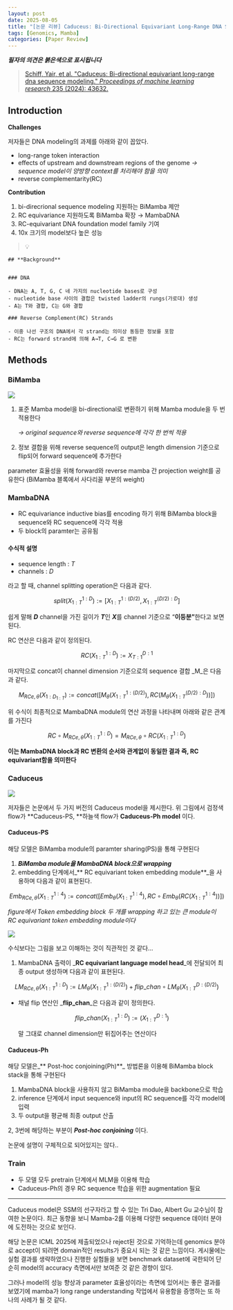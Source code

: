 ```yaml
---
layout: post
date: 2025-08-05
title: "[논문 리뷰] Caduceus: Bi-Directional Equivariant Long-Range DNA Sequence Modeling"
tags: [Genomics, Mamba]
categories: [Paper Review]
---
```


<span class="notion-red">_**필자의 의견은 붉은색으로 표시됩니다**_</span>


> [Schiff, Yair, et al. "Caduceus: Bi-directional equivariant long-range dna sequence modeling." ](https://pmc.ncbi.nlm.nih.gov/articles/PMC12189541/)[_Proceedings of machine learning research_](https://pmc.ncbi.nlm.nih.gov/articles/PMC12189541/)[ 235 (2024): 43632.](https://pmc.ncbi.nlm.nih.gov/articles/PMC12189541/)



## Introduction


**Challenges**


저자들은 DNA modeling의 과제를 아래와 같이 꼽았다.

- long-range token interaction
- effects of upstream and downstream regions of the genome 
_→ sequence model이 양방향 context를 처리해야 함을 의미_
- reverse complementarity(RC)

**Contribution**

1. bi-direcrional sequence modeling 지원하는 BiMamba 제안
1. RC equivariance 지원하도록 BiMamba 확장 → MambaDNA
1. RC-equivariant DNA foundation model family 기여
1. 10x 크기의 model보다 높은 성능

> 💡 


	## **Background**


	### DNA

	- DNA는 A, T, G, C 네 가지의 nucleotide bases로 구성
	- nucleotide base 사이의 결합은 twisted ladder의 rungs(가로대) 생성
	- A는 T와 결합, C는 G와 결합

	### Reverse Complement(RC) Strands

	- 이중 나선 구조의 DNA에서 각 strand는 의미상 동등한 정보를 포함
	- RC는 forward strand에 의해 A→T, C→G 로 변환


## Methods



### BiMamba


![](https://prod-files-secure.s3.us-west-2.amazonaws.com/542b861c-36a8-4051-84e5-8804b6728dba/2c247d59-7815-4980-99f0-8f0d21f445a7/image.png?X-Amz-Algorithm=AWS4-HMAC-SHA256&X-Amz-Content-Sha256=UNSIGNED-PAYLOAD&X-Amz-Credential=ASIAZI2LB466ZGQ4PUBK%2F20250924%2Fus-west-2%2Fs3%2Faws4_request&X-Amz-Date=20250924T132010Z&X-Amz-Expires=3600&X-Amz-Security-Token=IQoJb3JpZ2luX2VjENX%2F%2F%2F%2F%2F%2F%2F%2F%2F%2FwEaCXVzLXdlc3QtMiJHMEUCIQDq3Pc4v8JEDudtuMK%2Bdp%2B65WMu99p2a4Bv3ArLJKCJGQIgIk4nI4XS%2B%2BRf4bjJVGsREuwUQrLMGBd0t3ojCEJjxTIq%2FwMIXhAAGgw2Mzc0MjMxODM4MDUiDIDOWpI%2FcFCuGFTwNyrcA7fgTtWhJZkQyUcq9sOaeIg7C9S6c7agOZGR8AnXhn79k9xe%2BRjKLu5hg4MwNxHYDLVzu%2FyDUVQAQECKuDX0iFvGCEQ%2BspXqn%2FIpFkgpSlHNHXZ3RdUwZDYZ6DQ%2Frw04FY0nxnRYaS%2FAIXTZ8MpzHjJ%2BYqZYv5Lm6lNOSLzDKXxhzJQh7sSBIeebg58qkWQSLR1sKrWD%2FdV9nzFbwi6S74%2BMakfZ53E372sX2fmEuVAv3LD8hYFerf2cwg7HbAkFp3NIn7vBakrHV27rhoXd1uI8YfqtlQhS8UrgaNmzEvV9k9MBJ9T7ijb0CmEFlqgiKPqRInH3usmcXMuxBbbSVUyyrppyS4HymES6RCYP9umN1tbNrwhln1ow3CaBBHQWogFxmt8D6LPbhH%2FwuF177OtJYKCX5Bkp8vIDuMSXkMsvpvCUd9GzpsWsdb0wyD%2FTQid1GJznvvGJ4GcORw%2FaHCYfWeHioEKJikqzHu4djpTfE7w525dAg1KaDnZHQHqf2q0sDIk%2B13phnLkKBTtl8TJS6uhvwpSUt5j1p8Kwkxhz7KXYP2tEe3xeyBSCLF10JL5J0M69hEWMrFBmUWAnXcRdX2oyJOOAiyg3MRWNvTQNP4Nf5ihWh4Yc2TSYMLfRz8YGOqUBnlEAgtw4k4KxkW2H7BcGw8WCQBbwvWXZPUAtesowyif5myO9IJ%2Fe3B4QoP6uXcL1jFgLTE%2FSHVyNkZiEH1ry9pnSCpACC5JRe1FiX77ZpNUW%2Fyqgf8L1ptGPBX6uKyvXO9F70PWrWcBL7QVqN5FEgGRJHCAU%2Frpf42JSAjI4rTmDxGiJzv%2Bv4dLwGjcKaWtjJi6wyOiAbmu2c3HzNU5NKp8LBC4l&X-Amz-Signature=4b9264cda63dc3f03b83ae5dbc5f644584930cd8ce3ddf4dd1989a10dd4f9fb4&X-Amz-SignedHeaders=host&x-amz-checksum-mode=ENABLED&x-id=GetObject)

1. 표준 Mamba model을 bi-directional로 변환하기 위해 Mamba module을 두 번 적용한다

	_→ original sequence와 reverse sequence에 각각 한 번씩 적용_

1. 정보 결합을 위해 reverse sequence의 output은 length dimension 기준으로 flip되어 forward sequence에 추가한다

parameter 효율성을 위해 forward와 reverse mamba 간 projection weight를 공유한다 (BiMamba 블록에서 사다리꼴 부분의 weight)



### MambaDNA

- RC equivariance inductive bias를 encoding 하기 위해 BiMamba block을 sequence와 RC sequence에 각각 적용
- 두 block의 paramter는 공유됨


#### 수식적 설명

- sequence length : _T_
- channels : _D_

라고 할 때,  channel splitting operation은 다음과 같다.


$$
split(X^{1:D}_{1:T}):=[X^{1:(D/2)}_{1:T},X^{(D/2):D}_{1:T}]
$$


<span class="notion-red">쉽게 말해 </span><span class="notion-red">_**D**_</span><span class="notion-red"> channel을 가진 길이가 </span><span class="notion-red">_**T**_</span><span class="notion-red">인 </span><span class="notion-red">_**X**_</span><span class="notion-red">를 channel 기준으로 “</span><span class="notion-red">**이등분”**</span><span class="notion-red">한다고 보면 된다.</span>


RC 연산은 다음과 같이 정의된다.


$$
RC(X^{1:D}_{1:T}):=X^{D:1}_{T:1}
$$


마지막으로 concat이 channel dimension 기준으로의 sequence 결합 _M_은 다음과 같다.


$$
M_{RCe,\theta}(X_{1:D_{1:T}}):=concat([M_{\theta}(X^{1:(D/2)}_{1:T}),RC(M_{\theta}(X^{(D/2):D}_{1:T}))])
$$


위 수식이 최종적으로 MambaDNA module의 연산 과정을 나타내며 아래와 같은 관계를 가진다


$$
RC\circ M_{RCe,\theta}(X^{1:D}_{1:T}) = M_{RCe,\theta} \circ RC(X^{1:D}_{1:T})
$$


**이는 MambaDNA block과 RC 변환의 순서와 관계없이 동일한 결과 즉, RC equivariant함을 의미한다**



### Caduceus


![](https://prod-files-secure.s3.us-west-2.amazonaws.com/542b861c-36a8-4051-84e5-8804b6728dba/f94a60d7-8145-473b-aef9-7c68d3ec604a/image.png?X-Amz-Algorithm=AWS4-HMAC-SHA256&X-Amz-Content-Sha256=UNSIGNED-PAYLOAD&X-Amz-Credential=ASIAZI2LB466ZGQ4PUBK%2F20250924%2Fus-west-2%2Fs3%2Faws4_request&X-Amz-Date=20250924T132010Z&X-Amz-Expires=3600&X-Amz-Security-Token=IQoJb3JpZ2luX2VjENX%2F%2F%2F%2F%2F%2F%2F%2F%2F%2FwEaCXVzLXdlc3QtMiJHMEUCIQDq3Pc4v8JEDudtuMK%2Bdp%2B65WMu99p2a4Bv3ArLJKCJGQIgIk4nI4XS%2B%2BRf4bjJVGsREuwUQrLMGBd0t3ojCEJjxTIq%2FwMIXhAAGgw2Mzc0MjMxODM4MDUiDIDOWpI%2FcFCuGFTwNyrcA7fgTtWhJZkQyUcq9sOaeIg7C9S6c7agOZGR8AnXhn79k9xe%2BRjKLu5hg4MwNxHYDLVzu%2FyDUVQAQECKuDX0iFvGCEQ%2BspXqn%2FIpFkgpSlHNHXZ3RdUwZDYZ6DQ%2Frw04FY0nxnRYaS%2FAIXTZ8MpzHjJ%2BYqZYv5Lm6lNOSLzDKXxhzJQh7sSBIeebg58qkWQSLR1sKrWD%2FdV9nzFbwi6S74%2BMakfZ53E372sX2fmEuVAv3LD8hYFerf2cwg7HbAkFp3NIn7vBakrHV27rhoXd1uI8YfqtlQhS8UrgaNmzEvV9k9MBJ9T7ijb0CmEFlqgiKPqRInH3usmcXMuxBbbSVUyyrppyS4HymES6RCYP9umN1tbNrwhln1ow3CaBBHQWogFxmt8D6LPbhH%2FwuF177OtJYKCX5Bkp8vIDuMSXkMsvpvCUd9GzpsWsdb0wyD%2FTQid1GJznvvGJ4GcORw%2FaHCYfWeHioEKJikqzHu4djpTfE7w525dAg1KaDnZHQHqf2q0sDIk%2B13phnLkKBTtl8TJS6uhvwpSUt5j1p8Kwkxhz7KXYP2tEe3xeyBSCLF10JL5J0M69hEWMrFBmUWAnXcRdX2oyJOOAiyg3MRWNvTQNP4Nf5ihWh4Yc2TSYMLfRz8YGOqUBnlEAgtw4k4KxkW2H7BcGw8WCQBbwvWXZPUAtesowyif5myO9IJ%2Fe3B4QoP6uXcL1jFgLTE%2FSHVyNkZiEH1ry9pnSCpACC5JRe1FiX77ZpNUW%2Fyqgf8L1ptGPBX6uKyvXO9F70PWrWcBL7QVqN5FEgGRJHCAU%2Frpf42JSAjI4rTmDxGiJzv%2Bv4dLwGjcKaWtjJi6wyOiAbmu2c3HzNU5NKp8LBC4l&X-Amz-Signature=007c5166e067e9cc19605e1b169ea0d84a84655a3e884db3fc6947400ce0080e&X-Amz-SignedHeaders=host&x-amz-checksum-mode=ENABLED&x-id=GetObject)


저자들은 논문에서 두 가지 버전의 Caduceus model을 제시한다. 위 그림에서 검정색 flow가 **Caduceus-PS, **하늘색 flow가 **Caduceus-Ph model** 이다.



#### Caduceus-PS


해당 모델은 BiMamba module의 paramter sharing(PS)을 통해 구현된다

1. _**BiMamba module을 MambaDNA block으로 wrapping**_
1. embedding 단계에서_** RC equivariant token embedding module**_을 사용하며 다음과 같이 표현된다.

$$
Emb_{RCe,\theta}(X^{1:4}_{1:T}):=concat([Emb_{\theta}(X^{1:4}_{1:T}),RC \circ Emb_{\theta}(RC(X^{1:4}_{1:T}))])
$$


_figure에서 Token embedding block 두 개를 wrapping 하고 있는 큰 module이 RC equivariant token embedding module이다_


![](https://prod-files-secure.s3.us-west-2.amazonaws.com/542b861c-36a8-4051-84e5-8804b6728dba/b175e4da-71eb-4e91-8c23-a06dabe673c9/image.png?X-Amz-Algorithm=AWS4-HMAC-SHA256&X-Amz-Content-Sha256=UNSIGNED-PAYLOAD&X-Amz-Credential=ASIAZI2LB466ZGQ4PUBK%2F20250924%2Fus-west-2%2Fs3%2Faws4_request&X-Amz-Date=20250924T132010Z&X-Amz-Expires=3600&X-Amz-Security-Token=IQoJb3JpZ2luX2VjENX%2F%2F%2F%2F%2F%2F%2F%2F%2F%2FwEaCXVzLXdlc3QtMiJHMEUCIQDq3Pc4v8JEDudtuMK%2Bdp%2B65WMu99p2a4Bv3ArLJKCJGQIgIk4nI4XS%2B%2BRf4bjJVGsREuwUQrLMGBd0t3ojCEJjxTIq%2FwMIXhAAGgw2Mzc0MjMxODM4MDUiDIDOWpI%2FcFCuGFTwNyrcA7fgTtWhJZkQyUcq9sOaeIg7C9S6c7agOZGR8AnXhn79k9xe%2BRjKLu5hg4MwNxHYDLVzu%2FyDUVQAQECKuDX0iFvGCEQ%2BspXqn%2FIpFkgpSlHNHXZ3RdUwZDYZ6DQ%2Frw04FY0nxnRYaS%2FAIXTZ8MpzHjJ%2BYqZYv5Lm6lNOSLzDKXxhzJQh7sSBIeebg58qkWQSLR1sKrWD%2FdV9nzFbwi6S74%2BMakfZ53E372sX2fmEuVAv3LD8hYFerf2cwg7HbAkFp3NIn7vBakrHV27rhoXd1uI8YfqtlQhS8UrgaNmzEvV9k9MBJ9T7ijb0CmEFlqgiKPqRInH3usmcXMuxBbbSVUyyrppyS4HymES6RCYP9umN1tbNrwhln1ow3CaBBHQWogFxmt8D6LPbhH%2FwuF177OtJYKCX5Bkp8vIDuMSXkMsvpvCUd9GzpsWsdb0wyD%2FTQid1GJznvvGJ4GcORw%2FaHCYfWeHioEKJikqzHu4djpTfE7w525dAg1KaDnZHQHqf2q0sDIk%2B13phnLkKBTtl8TJS6uhvwpSUt5j1p8Kwkxhz7KXYP2tEe3xeyBSCLF10JL5J0M69hEWMrFBmUWAnXcRdX2oyJOOAiyg3MRWNvTQNP4Nf5ihWh4Yc2TSYMLfRz8YGOqUBnlEAgtw4k4KxkW2H7BcGw8WCQBbwvWXZPUAtesowyif5myO9IJ%2Fe3B4QoP6uXcL1jFgLTE%2FSHVyNkZiEH1ry9pnSCpACC5JRe1FiX77ZpNUW%2Fyqgf8L1ptGPBX6uKyvXO9F70PWrWcBL7QVqN5FEgGRJHCAU%2Frpf42JSAjI4rTmDxGiJzv%2Bv4dLwGjcKaWtjJi6wyOiAbmu2c3HzNU5NKp8LBC4l&X-Amz-Signature=d7429fa0239b30bbf682aa70890322f69e044a1c2a6452dcd1c3acb7ed77c028&X-Amz-SignedHeaders=host&x-amz-checksum-mode=ENABLED&x-id=GetObject)


<span class="notion-red">수식보다는 그림을 보고 이해하는 것이 직관적인 것 같다…</span>

1. MambaDNA 출력이 _**RC equivariant language model head**_에 전달되어 최종 output 생성하며 다음과 같이 표현된다.

$$
LM_{RCe,\theta}(X^{1:D}_{1:T}):= LM_{\theta}(X^{1:(D/2)}_{1:T})+flip\_chan\circ LM_{\theta}(X^{D:(D/2)}_{1:T})
$$

- 채널 flip 연산인 _**flip\_chan**_은 다음과 같이 정의한다.

	$$
	flip\_chan(X^{1:D}_{1:T}):=(X^{D:1}_{1:T})
	$$


	말 그대로 channel dimension만 뒤집어주는 연산이다



#### Caduceus-Ph


해당 모델은_** Post-hoc conjoining(Ph)**_ 방법론을 이용해 BiMamba block stack을 통해 구현된다

1. MambaDNA block을 사용하지 않고 BiMamba module을 backbone으로 학습
1. inference 단계에서 input sequence와 input의 RC sequence를 각각 model에 입력
1. 두 output을 평균해 최종 output 산출

2, 3번에 해당하는 부분이 _**Post-hoc conjoining**_ 이다.


<span class="notion-red">논문에 설명이 구체적으로 되어있지는 않다..</span>



### Train

- 두 모델 모두 pretrain 단계에서 MLM을 이용해 학습
- Caduceus-Ph의 경우 RC sequence 학습을 위한 augmentation 필요

---


<span class="notion-red">Caduceus model은 SSM의 선구자라고 할 수 있는 Tri Dao, Albert Gu 교수님이 참여한 논문이다. 최근 동향을 보니 Mamba-2를 이용해 다양한 sequence 데이터 분야에 도전하는 것으로 보인다.</span>


<span class="notion-red">해당 논문은 ICML 2025에 제출되었으나 reject된 것으로 기억하는데 genomics 분야로 accept이 되려면 domain적인 results가 중요시 되는 것 같은 느낌이다. 게시물에는 실험 결과를 생략하였으나 진행한 실험들을 보면 benchmark dataset에 국한되어 단순히 model의 accuracy 측면에서만 보여준 것 같은 경향이 있다.</span>


<span class="notion-red">그러나 model의 성능 향상과 parameter 효율성이라는 측면에 있어서는 좋은 결과를 보였기에 mamba가 long range understanding 작업에서 유용함을 증명하는 또 하나의 사례가 될 것 같다.</span>

